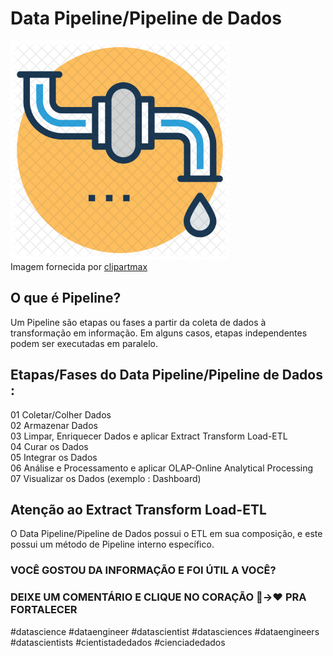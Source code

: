 <h1>Data Pipeline/Pipeline de Dados</h1>
<p>
<img src="/3-img/clipart1968644.png" width=350><br>
Imagem fornecida por <a href="https://www.clipartmax.com/download/m2i8b1N4G6A0Z5d3_water-pipeline-icon-water-supply/">clipartmax</a>
</p>
<h2>O que é Pipeline?</h2>
<p>Um Pipeline são etapas ou fases a partir da coleta de dados à transformação em informação. Em alguns casos, etapas independentes podem ser executadas em paralelo.</p>
<h2>Etapas/Fases do Data Pipeline/Pipeline de Dados :</h2>
<p>
 01 Coletar/Colher Dados<br>
 02 Armazenar Dados<br>
 03 Limpar, Enriquecer Dados e aplicar Extract Transform Load-ETL<br>
 04 Curar os Dados<br>
 05 Integrar os Dados<br>
 06 Análise e Processamento e aplicar OLAP-Online Analytical Processing<br>
 07 Visualizar os Dados (exemplo : Dashboard)
<br>
<h2>Atenção ao Extract Transform Load-ETL</h2>
<p>O Data Pipeline/Pipeline de Dados possui o ETL em sua composição, e este possui um método de Pipeline interno específico.
</p>
<h3 text-align="center">VOCÊ GOSTOU DA INFORMAÇÃO E FOI ÚTIL A VOCÊ?</h3>
<h3>DEIXE UM COMENTÁRIO E CLIQUE NO CORAÇÃO 🤍->❤️ PRA FORTALECER</h3>
<p>#datascience #dataengineer #datascientist #datasciences #dataengineers #datascientists #cientistadedados #cienciadedados</p>
